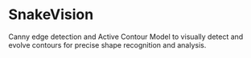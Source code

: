 # SnakeVision
 Canny edge detection and Active Contour Model to visually detect and evolve contours for precise shape recognition and analysis.
